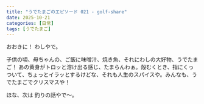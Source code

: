```yaml
---
title: "うでたまごのエピソード 021 - golf-share"
date: 2025-10-21
categories: [日常]
tags: [うでたまご]
---
```


おおきに！ わしやで。

子供の頃、母ちゃんの、ご飯に味噌汁、焼き魚、それにわしの大好物、うでたまご！ あの黄身がトロッと溶け出る感じ、たまらんわぁ。殻むくとき、指にくっついて、ちょっとイラッとするけどな、それも人生のスパイスや。みんなも、うでたまごでクリスマスや！

ほな、次は 釣りの話やで～。